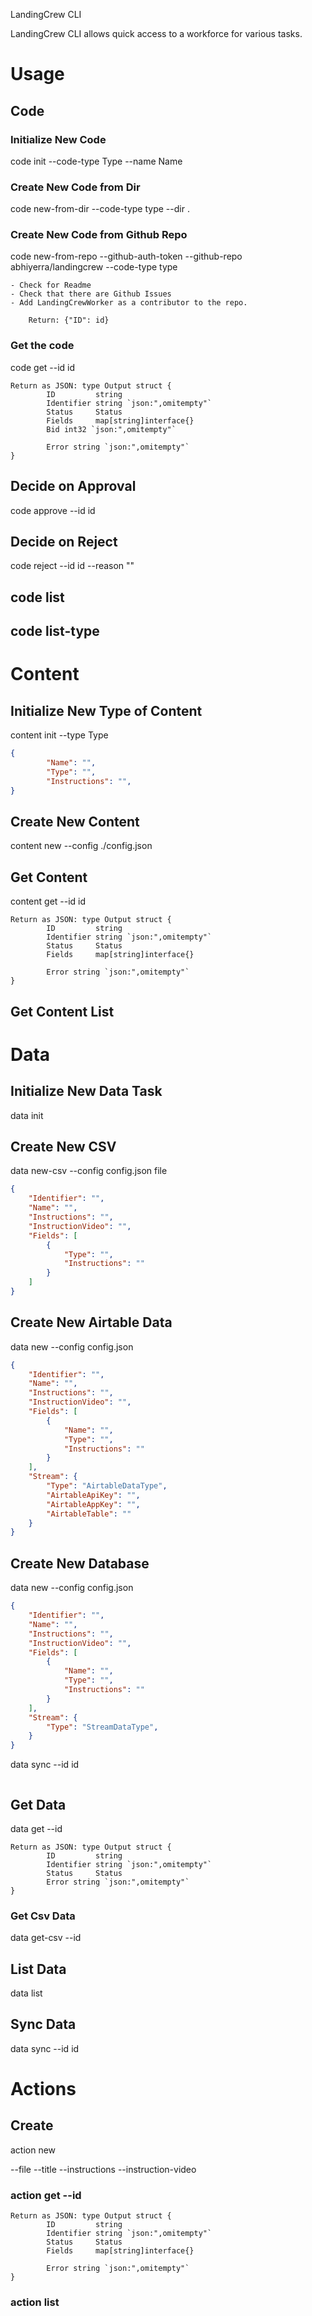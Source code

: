 LandingCrew CLI

LandingCrew CLI allows quick access to a workforce for various tasks.

# Usage

## Code

### Initialize New Code

code init --code-type Type --name Name

### Create New Code from Dir

code new-from-dir --code-type type --dir .

### Create New Code from Github Repo

code new-from-repo --github-auth-token --github-repo abhiyerra/landingcrew --code-type type

    - Check for Readme
    - Check that there are Github Issues
    - Add LandingCrewWorker as a contributor to the repo.

        Return: {"ID": id}

### Get the code

code get --id id

    Return as JSON: type Output struct {
            ID         string
            Identifier string `json:",omitempty"`
            Status     Status
            Fields     map[string]interface{}
            Bid int32 `json:",omitempty"`

            Error string `json:",omitempty"`
    }

## Decide on Approval

code approve --id id

## Decide on Reject

code reject --id id --reason ""

## code list

## code list-type

# Content

## Initialize New Type of Content

content init --type Type

```json
{
        "Name": "",
        "Type": "",
        "Instructions": "",
}
```

## Create New Content

content new --config ./config.json

## Get Content

content get --id id

    Return as JSON: type Output struct {
            ID         string
            Identifier string `json:",omitempty"`
            Status     Status
            Fields     map[string]interface{}

            Error string `json:",omitempty"`
    }

## Get Content List

# Data

## Initialize New Data Task

data init

## Create New CSV

data new-csv --config config.json file

```json
{
    "Identifier": "",
    "Name": "",
    "Instructions": "",
    "InstructionVideo": "",
    "Fields": [
        {
            "Type": "",
            "Instructions": ""
        }
    ]
}
```

## Create New Airtable Data

data new --config config.json

```json
{
    "Identifier": "",
    "Name": "",
    "Instructions": "",
    "InstructionVideo": "",
    "Fields": [
        {
            "Name": "",
            "Type": "",
            "Instructions": ""
        }
    ],
    "Stream": {
        "Type": "AirtableDataType",
        "AirtableApiKey": "",
        "AirtableAppKey": "",
        "AirtableTable": ""
    }
}
```

## Create New Database

data new --config config.json


```json
{
    "Identifier": "",
    "Name": "",
    "Instructions": "",
    "InstructionVideo": "",
    "Fields": [
        {
            "Name": "",
            "Type": "",
            "Instructions": ""
        }
    ],
    "Stream": {
        "Type": "StreamDataType",
    }
}
```


data sync --id id

```json


```


## Get Data

data get --id <id>

    Return as JSON: type Output struct {
            ID         string
            Identifier string `json:",omitempty"`
            Status     Status
            Error string `json:",omitempty"`
    }

### Get Csv Data

data get-csv --id <id>


## List Data

data list


## Sync Data

data sync --id id

# Actions

## Create

action new

  --file
  --title --instructions --instruction-video

### action get --id <id>

    Return as JSON: type Output struct {
            ID         string
            Identifier string `json:",omitempty"`
            Status     Status
            Fields     map[string]interface{}

            Error string `json:",omitempty"`
    }

### action list
